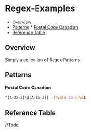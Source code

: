 # Regex-Examples

* [Overview](#overview)
* [Patterns](#patterns)
      * [Postal Code Canadian](postal-code-canadian)
* [Reference Table](#reference-table)


## Overview
Simply a collection of Regex Patterns

## Patterns

#### Postal Code Canadian

```bash
^[A-Za-z]\d[A-Za-z][ -]?\d[A-Za-z]\d$
```

## Reference Table

//Todo

